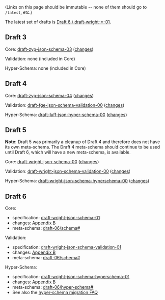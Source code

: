(Links on this page should be immutable -- none of them should go to `/latest`, etc.)

The latest set of drafts is [Draft 6 / draft-wright-*-01](#draft-6).

## Draft 3

Core: [draft-zyp-json-schema-03](https://tools.ietf.org/html/draft-zyp-json-schema-03) ([changes](https://tools.ietf.org/html/draft-zyp-json-schema-03#appendix-A))

Validation: none (included in Core)

Hyper-Schema: none (included in Core)

## Draft 4

Core: [draft-zyp-json-schema-04](https://tools.ietf.org/html/draft-zyp-json-schema-04) ([changes](https://tools.ietf.org/html/draft-zyp-json-schema-04#appendix-A))

Validation: [draft-fge-json-schema-validation-00](https://tools.ietf.org/html/draft-fge-json-schema-validation-00) ([changes](https://tools.ietf.org/html/draft-fge-json-schema-validation-00#appendix-A))

Hyper-Schema: [draft-luff-json-hyper-schema-00](https://tools.ietf.org/html/draft-luff-json-hyper-schema-00) ([changes](https://tools.ietf.org/html/draft-luff-json-hyper-schema-00#appendix-A))

## Draft 5

**Note:** Draft 5 was primarily a cleanup of Draft 4 and therefore does not have its own meta-schema.  The Draft 4 meta-schema should continue to be used until Draft 6, which will have a new meta-schema, is available.

Core: [draft-wright-json-schema-00](https://tools.ietf.org/html/draft-wright-json-schema-00) ([changes](https://tools.ietf.org/html/draft-wright-json-schema-00#appendix-B))

Validation: [draft-wright-json-schema-validation-00](https://tools.ietf.org/html/draft-wright-json-schema-validation-00) ([changes](https://tools.ietf.org/html/draft-wright-json-schema-validation-00#appendix-B))

Hyper-Schema: [draft-wright-json-schema-hyperschema-00](https://tools.ietf.org/html/draft-wright-json-schema-hyperschema-00) ([changes](https://tools.ietf.org/html/draft-wright-json-schema-hyperschema-00#appendix-B))

<a id="#draft-6"></a>
## Draft 6

Core:
* specification: [draft-wright-json-schema-01](https://tools.ietf.org/html/draft-wright-json-schema-01)
* changes: [Appendix B](https://tools.ietf.org/html/draft-wright-json-schema-01#appendix-B)
* meta-schema: [draft-06/schema#](http://json-schema.org/draft-06/schema#)

Validation:
* specification: [draft-wright-json-schema-validation-01](https://tools.ietf.org/html/draft-wright-json-schema-validation-01)
* changes: [Appendix B](https://tools.ietf.org/html/draft-wright-json-schema-validation-01#appendix-B)
* meta-schema: [draft-06/schema#](http://json-schema.org/draft-06/schema#)

Hyper-Schema:
* specification: [draft-wright-json-schema-hyperschema-01](https://tools.ietf.org/html/draft-wright-json-schema-hyperschema-01)
* changes: [Appendix B](https://tools.ietf.org/html/draft-wright-json-schema-hyperschema-01#appendix-B)
* meta-schema: [draft-06/hyper-schema#](http://json-schema.org/draft-06/hyper-schema#)
* See also the [hyper-schema migration FAQ](https://github.com/json-schema-org/json-schema-spec/wiki/FAQ:-draft-wright-json-schema-hyperschema-01)